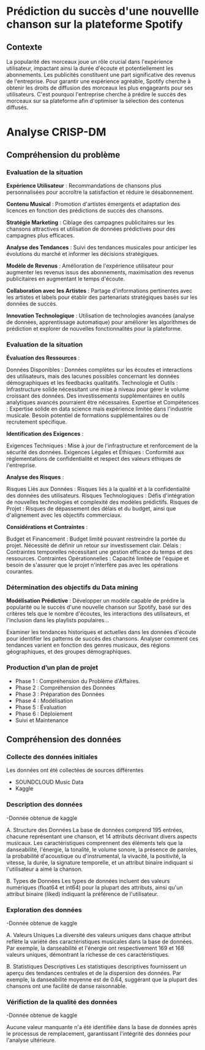 
# Prédiction du succès d'une nouvellle chanson sur la plateforme Spotify

## Contexte
La popularité des morceaux joue un rôle crucial dans l'expérience utilisateur, impactant ainsi la durée d'écoute et potentiellement les abonnements. Les publicités constituent une part significative des revenus de l'entreprise. Pour garantir une expérience agréable, Spotify cherche à obtenir les droits de diffusion des morceaux les plus engageants pour ses utilisateurs. C'est pourquoi l'entreprise cherche à prédire le succès des morceaux sur sa plateforme afin d'optimiser la sélection des contenus diffusés.

# Analyse CRISP-DM
## Compréhension du problème
### Evaluation de la situation
**Expérience Utilisateur** : Recommandations de chansons plus personnalisées pour accroître la satisfaction et réduire le désabonnement.

**Contenu Musical** : Promotion d'artistes émergents et adaptation des licences en fonction des prédictions de succès des chansons.

**Stratégie Marketing** : Ciblage des campagnes publicitaires sur les chansons attractives et utilisation de données prédictives pour des campagnes plus efficaces.

**Analyse des Tendances** : Suivi des tendances musicales pour anticiper les évolutions du marché et informer les décisions stratégiques.

**Modèle de Revenus** : Amélioration de l'expérience utilisateur pour augmenter les revenus issus des abonnements, maximisation des revenus publicitaires en augmentant le temps d'écoute.

**Collaboration avec les Artistes** : Partage d'informations pertinentes avec les artistes et labels pour établir des partenariats stratégiques basés sur les données de succès.

**Innovation Technologique** : Utilisation de technologies avancées (analyse de données, apprentissage automatique) pour améliorer les algorithmes de prédiction et explorer de nouvelles fonctionnalités pour la plateforme.

### Evaluation de la situation
**Évaluation des Ressources** :

Données Disponibles : Données complètes sur les écoutes et interactions des utilisateurs, mais des lacunes possibles concernant les données démographiques et les feedbacks qualitatifs.
Technologie et Outils : Infrastructure solide nécessitant une mise à niveau pour gérer le volume croissant des données. Des investissements supplémentaires en outils analytiques avancés pourraient être nécessaires.
Expertise et Compétences : Expertise solide en data science mais expérience limitée dans l'industrie musicale. Besoin potentiel de formations supplémentaires ou de recrutement spécifique.

**Identification des Exigences** :

Exigences Techniques : Mise à jour de l'infrastructure et renforcement de la sécurité des données.
Exigences Légales et Éthiques : Conformité aux réglementations de confidentialité et respect des valeurs éthiques de l'entreprise.

**Analyse des Risques** :

Risques Liés aux Données : Risques liés à la qualité et à la confidentialité des données des utilisateurs.
Risques Technologiques : Défis d'intégration de nouvelles technologies et complexité des modèles prédictifs.
Risques de Projet : Risques de dépassement des délais et du budget, ainsi que d'alignement avec les objectifs commerciaux.

**Considérations et Contraintes** :

Budget et Financement : Budget limité pouvant restreindre la portée du projet. Nécessité de définir un retour sur investissement clair.
Délais : Contraintes temporelles nécessitant une gestion efficace du temps et des ressources.
Contraintes Opérationnelles : Capacité limitée de l'équipe et besoin de s'assurer que le projet n'interfère pas avec les opérations courantes.

### Détermination des objectifs du Data mining
**Modélisation Prédictive** :
Développer un modèle capable de prédire la popularité ou le succès d'une nouvelle chanson sur Spotify, basé sur des critères tels que le nombre d'écoutes, les interactions des utilisateurs, et l'inclusion dans les playlists populaires...

Examiner les tendances historiques et actuelles dans les données d'écoute pour identifier les patterns de succès des chansons.
Analyser comment ces tendances varient en fonction des genres musicaux, des régions géographiques, et des groupes démographiques.

### Production d’un plan de projet
- Phase 1 : Compréhension du Problème d'Affaires.
- Phase 2 : Compréhension des Données 
- Phase 3 : Préparation des Données
- Phase 4 : Modélisation 
- Phase 5 : Évaluation
- Phase 6 : Déploiement
- Suivi et Maintenance

## Compréhension des données
### Collecte des données initiales
Les données ont été collectées de sources différentes 
- SOUNDCLOUD Music Data
- Kaggle
### Description des données
-Donnée obtenue de kaggle

A. Structure des Données
La base de données comprend 195 entrées, chacune représentant une chanson, et 14 attributs décrivant divers aspects musicaux. Les caractéristiques comprennent des éléments tels que la danseabilité, l'énergie, la tonalité, le volume sonore, la présence de paroles, la probabilité d'acoustique ou d'instrumental, la vivacité, la positivité, la vitesse, la durée, la signature temporelle, et un attribut binaire indiquant si l'utilisateur a aimé la chanson.

B. Types de Données
Les types de données incluent des valeurs numériques (float64 et int64) pour la plupart des attributs, ainsi qu'un attribut binaire (liked) indiquant la préférence de l'utilisateur.

### Exploration des données
-Donnée obtenue de kaggle

A. Valeurs Uniques
La diversité des valeurs uniques dans chaque attribut reflète la variété des caractéristiques musicales dans la base de données. Par exemple, la danseabilité et l'énergie ont respectivement 169 et 168 valeurs uniques, démontrant la richesse de ces caractéristiques.

B. Statistiques Descriptives
Les statistiques descriptives fournissent un aperçu des tendances centrales et de la dispersion des données. Par exemple, la danseabilité moyenne est de 0.64, suggérant que la plupart des chansons ont une facilité de danse raisonnable.





### Vérifiction de la qualité des données
-Donnée obtenue de kaggle

Aucune valeur manquante n'a été identifiée dans la base de données après le processus de remplacement, garantissant l'intégrité des données pour l'analyse ultérieure.
